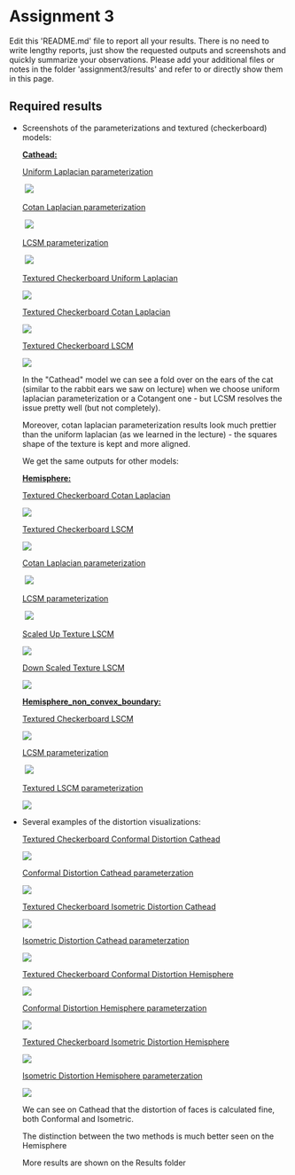 # Assignment 3

Edit this 'README.md' file to report all your results. There is no need to write lengthy reports, just show the requested outputs and screenshots and quickly summarize your observations. Please add your additional files or notes in the folder 'assignment3/results' and refer to or directly show them in this page.

## Required results

* Screenshots of the parameterizations and textured (checkerboard) models:

  **<u>Cathead:</u>** 

  <u>Uniform Laplacian parameterization</u>

  ​	![](https://github.com/HaifaGraphicsCourses/geometryprocessing2021-sagigvili/blob/master/assignment3/results/uv_cathead_uniform.PNG?raw=true)

  <u>Cotan Laplacian parameterization</u>

  ​     ![](https://github.com/HaifaGraphicsCourses/geometryprocessing2021-sagigvili/blob/master/assignment3/results/uv_cathead_cotan.PNG?raw=true)

  <u>LCSM parameterization</u>

  ​     ![](https://github.com/HaifaGraphicsCourses/geometryprocessing2021-sagigvili/blob/master/assignment3/results/uv_cathead_LSCM.PNG?raw=true)

  <u>Textured Checkerboard Uniform Laplacian</u>

  ![](https://github.com/HaifaGraphicsCourses/geometryprocessing2021-sagigvili/blob/master/assignment3/results/textured_cathead_uniform.PNG?raw=true)

  <u>Textured Checkerboard Cotan Laplacian</u>

  ![](https://github.com/HaifaGraphicsCourses/geometryprocessing2021-sagigvili/blob/master/assignment3/results/textured_cathead_cotan.PNG?raw=true)

  <u>Textured Checkerboard LSCM</u>

  ![](https://github.com/HaifaGraphicsCourses/geometryprocessing2021-sagigvili/blob/master/assignment3/results/textured_cathead_LSCM.PNG?raw=true)

  In the "Cathead" model we can see a fold over on the ears of the cat (similar to the rabbit ears we saw on lecture) when we choose uniform laplacian parameterization or a Cotangent one - but LCSM resolves the issue pretty well (but not completely).

  Moreover, cotan laplacian parameterization results look much prettier than the uniform laplacian (as we learned in the lecture) - the squares shape of the texture is kept and more aligned.

  We get the same outputs for other models:

  **<u>Hemisphere:</u>**

  <u>Textured Checkerboard Cotan Laplacian</u>

  ![](https://github.com/HaifaGraphicsCourses/geometryprocessing2021-sagigvili/blob/master/assignment3/results/textured_hemisphere_cotan.PNG?raw=true)

  <u>Textured Checkerboard LSCM</u>

  ![](https://github.com/HaifaGraphicsCourses/geometryprocessing2021-sagigvili/blob/master/assignment3/results/textured_hemisphere_LSCM.PNG?raw=true)

  <u>Cotan Laplacian parameterization</u>

  ​     ![](https://github.com/HaifaGraphicsCourses/geometryprocessing2021-sagigvili/blob/master/assignment3/results/uv_hemisphere_cotan.PNG?raw=true)

  <u>LCSM parameterization</u>

  ​     ![](https://github.com/HaifaGraphicsCourses/geometryprocessing2021-sagigvili/blob/master/assignment3/results/uv_hemisphere_LSCM.PNG?raw=true)

  <u>Scaled Up Texture LSCM</u>

  ![](https://github.com/HaifaGraphicsCourses/geometryprocessing2021-sagigvili/blob/master/assignment3/results/textured_hemisphere_LSCM_scaled.PNG?raw=true)

  <u>Down Scaled Texture LSCM</u>

  ![](https://github.com/HaifaGraphicsCourses/geometryprocessing2021-sagigvili/blob/master/assignment3/results/textured_hemisphere_LSCM_scaled2.PNG?raw=true)

  **<u>Hemisphere_non_convex_boundary:</u>**

  <u>Textured Checkerboard LSCM</u>

  ![](https://github.com/HaifaGraphicsCourses/geometryprocessing2021-sagigvili/blob/master/assignment3/results/textured_hemisphere_non_convex_boundary_LCSM.PNG?raw=true)

  <u>LCSM parameterization</u>

  ​     ![](https://github.com/HaifaGraphicsCourses/geometryprocessing2021-sagigvili/blob/master/assignment3/results/uv_hemisphere_non_convex_boundary_LCSM.PNG?raw=true)

  <u>Textured LSCM parameterization</u>

  ![](https://github.com/HaifaGraphicsCourses/geometryprocessing2021-sagigvili/blob/master/assignment3/results/textured_uv_hemisphere_non_convex_boundary.PNG?raw=true)

* Several examples of the distortion visualizations:

  <u>Textured Checkerboard Conformal Distortion Cathead</u>
  
  ![](https://github.com/HaifaGraphicsCourses/geometryprocessing2021-sagigvili/blob/master/assignment3/results/textured_cathead_distortion_angle.PNG?raw=true)
  
  <u>Conformal Distortion Cathead parameterzation</u>
  
  ![](https://github.com/HaifaGraphicsCourses/geometryprocessing2021-sagigvili/blob/master/assignment3/results/uv_cathead_distortion_angle.PNG?raw=true)
  
  <u>Textured Checkerboard Isometric Distortion Cathead</u>
  
  ![](https://github.com/HaifaGraphicsCourses/geometryprocessing2021-sagigvili/blob/master/assignment3/results/textured_cathead_distortion_edge.PNG?raw=true)
  
  <u>Isometric Distortion Cathead parameterzation</u>
  
  ![](https://github.com/HaifaGraphicsCourses/geometryprocessing2021-sagigvili/blob/master/assignment3/results/uv_cathead_distortion_edge.PNG?raw=true)
  
  <u>Textured Checkerboard Conformal Distortion Hemisphere </u>
  
  ![](https://github.com/HaifaGraphicsCourses/geometryprocessing2021-sagigvili/blob/master/assignment3/results/textured_hemisphere_distortion_angel.PNG?raw=true)
  
  <u>Conformal Distortion Hemisphere parameterzation</u>
  
  ![](https://github.com/HaifaGraphicsCourses/geometryprocessing2021-sagigvili/blob/master/assignment3/results/uv_hemisphere_distortion_angle.PNG?raw=true)
  
  <u>Textured Checkerboard Isometric Distortion Hemisphere </u>
  
  ![](https://github.com/HaifaGraphicsCourses/geometryprocessing2021-sagigvili/blob/master/assignment3/results/textured_hemisphere_distortion_edge.PNG?raw=true)
  
  <u>Isometric Distortion Hemisphere parameterzation</u>
  
  ![](https://github.com/HaifaGraphicsCourses/geometryprocessing2021-sagigvili/blob/master/assignment3/results/uv_hemisphere_distortion_edge.PNG?raw=true)
  
  We can see on Cathead that the distortion of faces is calculated fine, both Conformal and Isometric.
  
  The distinction between the two methods is much better seen on the Hemisphere
  
  More results are shown on the Results folder
